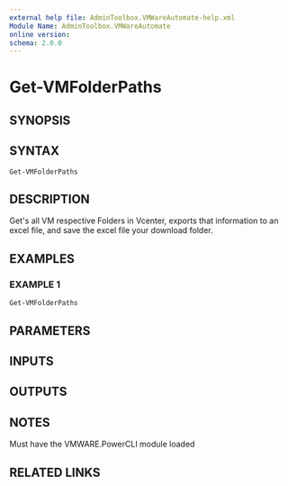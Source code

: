 ```yaml
---
external help file: AdminToolbox.VMWareAutomate-help.xml
Module Name: AdminToolbox.VMWareAutomate
online version:
schema: 2.0.0
---
```


# Get-VMFolderPaths

## SYNOPSIS

## SYNTAX

```
Get-VMFolderPaths
```

## DESCRIPTION
Get's all VM respective Folders in Vcenter, exports that information to an excel file, and save the excel file your download folder.

## EXAMPLES

### EXAMPLE 1
```
Get-VMFolderPaths
```

## PARAMETERS

## INPUTS

## OUTPUTS

## NOTES
Must have the VMWARE.PowerCLI module loaded

## RELATED LINKS

